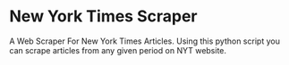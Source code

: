 # New York Times Scraper
A Web Scraper For New York Times Articles. Using this python script you can scrape articles from any given period on NYT website. 

